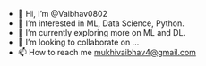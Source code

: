- 👋 Hi, I’m @Vaibhav0802
- 👀 I’m interested in ML, Data Science, Python.
- 🌱 I’m currently exploring more on ML and DL.
- 💞️ I’m looking to collaborate on ...
- 📫 How to reach me mukhivaibhav4@gmail.com

<!---
Vaibhav0802/Vaibhav0802 is a ✨ special ✨ repository because its `README.md` (this file) appears on your GitHub profile.
You can click the Preview link to take a look at your changes.
--->
